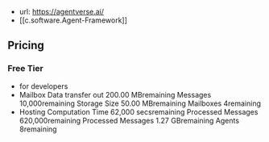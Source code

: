 
- url: https://agentverse.ai/
- [[c.software.Agent-Framework]]

## Pricing

### Free Tier

- for developers
- Mailbox
  Data transfer out
  200.00 MBremaining
  Messages
  10,000remaining
  Storage Size
  50.00 MBremaining
  Mailboxes
  4remaining
- Hosting
  Computation Time
  62,000 secsremaining
  Processed Messages
  620,000remaining
  Processed Messages
  1.27 GBremaining
  Agents
  8remaining
